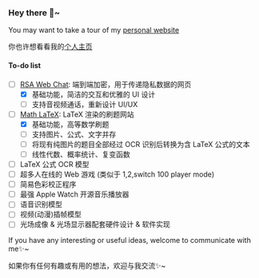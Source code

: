 ### Hey there 👋~

You may want to take a tour of my [personal website](https://darxs.com.cn/en/)

你也许想看看我的[个人主页](https://darxs.com.cn)

#### To-do list
- [ ] [RSA Web Chat](https://github.com/Dar-Xs/RSA-Web-Chat): 端到端加密，用于传递隐私数据的网页
  - [x] 基础功能，简洁的交互和优雅的 UI 设计
  - [ ] 支持音视频通话，重新设计 UI/UX
- [ ] [Math LaTeX](https://github.com/Dar-Xs/math-latex-client): LaTeX 渲染的刷题网站
  - [x] 基础功能，高等数学刷题
  - [ ] 支持图片、公式、文字并存
  - [ ] 将现有纯图片的题目全部经过 OCR 识别后转换为含 LaTeX 公式的文本
  - [ ] 线性代数、概率统计、复变函数
- [ ] LaTeX 公式 OCR 模型
- [ ] 超多人在线的 Web 游戏 (类似于 1,2,switch 100 player mode)
- [ ] 简易色彩校正程序
- [ ] 最强 Apple Watch 开源音乐播放器
- [ ] 语音识别模型
- [ ] 视频(动漫)插帧模型
- [ ] 光场成像 & 光场显示器配套硬件设计 & 软件实现

If you have any interesting or useful ideas, welcome to communicate with me✨~

如果你有任何有趣或有用的想法，欢迎与我交流✨~

<!--
to-do list (hidden detail)
- [ ] 使用 iPhone 前置摄像头给 MacBook 外接显示器做色彩校正的应用程序
- [ ] 能将打印的数学公式转换为 LaTeX 公式的 OCR 模型
  - [ ] 通过 Katex 渲染图片，实现强化学习
  - [ ] 手写公式图片识别
  - [ ] 实时手写识别（带有笔画时序数据）
- [ ] 能根据音色，将多人音频转为文字的语音识别模型
  - [ ] 人声分离模型

**Dar-Xs/Dar-Xs** is a ✨ _special_ ✨ repository because its `README.md` (this file) appears on your GitHub profile.

Here are some ideas to get you started:

- 🔭 I’m currently working on ...
- 🌱 I’m currently learning ...
- 👯 I’m looking to collaborate on ...
- 🤔 I’m looking for help with ...
- 💬 Ask me about ...
- 📫 How to reach me: ...
- 😄 Pronouns: ...
- ⚡ Fun fact: ...
-->
